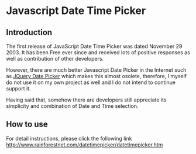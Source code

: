 # Javascript Date Time Picker
## Introduction
The first release of JavaScript Date Time Picker was dated November 29 2003. 
It has been Free ever since and received lots of positive responses as well as contribution of other developers. 

However, there are much better Javascript Date Picker in the Internet such as [JQuery Date Picker](https://jqueryui.com/datepicker) 
which makes this almost osolete, therefore, I myself do not use it on my own project as well and I do not intend to continue support it.

Having said that, somehow there are developers still appreciate its simplicity and combination of Date and Time selection.

## How to use
For detail instructions, please click the following link
http://www.rainforestnet.com/datetimepicker/datetimepicker.htm
